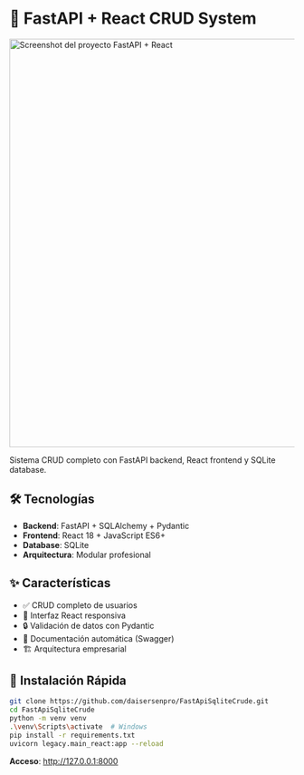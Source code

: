 # 🚀 FastAPI + React CRUD System

<img width="957" height="720" alt="Screenshot del proyecto FastAPI + React" src="https://github.com/user-attachments/assets/6b26aaf6-82ab-4e23-87a1-d0c2ec1f9e76" />

Sistema CRUD completo con FastAPI backend, React frontend y SQLite database.

## 🛠️ Tecnologías

- **Backend**: FastAPI + SQLAlchemy + Pydantic
- **Frontend**: React 18 + JavaScript ES6+
- **Database**: SQLite
- **Arquitectura**: Modular profesional

## ✨ Características

- ✅ CRUD completo de usuarios
- 📱 Interfaz React responsiva
- 🔒 Validación de datos con Pydantic
- 📖 Documentación automática (Swagger)
- 🏗️ Arquitectura empresarial

## 🚀 Instalación Rápida

```bash
git clone https://github.com/daisersenpro/FastApiSqliteCrude.git
cd FastApiSqliteCrude
python -m venv venv
.\venv\Scripts\activate  # Windows
pip install -r requirements.txt
uvicorn legacy.main_react:app --reload
```

**Acceso**: http://127.0.0.1:8000